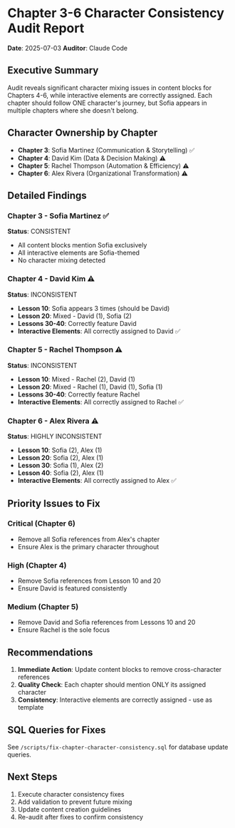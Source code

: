 # Chapter 3-6 Character Consistency Audit Report
**Date**: 2025-07-03
**Auditor**: Claude Code

## Executive Summary
Audit reveals significant character mixing issues in content blocks for Chapters 4-6, while interactive elements are correctly assigned. Each chapter should follow ONE character's journey, but Sofia appears in multiple chapters where she doesn't belong.

## Character Ownership by Chapter
- **Chapter 3**: Sofia Martinez (Communication & Storytelling) ✅
- **Chapter 4**: David Kim (Data & Decision Making) ⚠️
- **Chapter 5**: Rachel Thompson (Automation & Efficiency) ⚠️
- **Chapter 6**: Alex Rivera (Organizational Transformation) ⚠️

## Detailed Findings

### Chapter 3 - Sofia Martinez ✅
**Status**: CONSISTENT
- All content blocks mention Sofia exclusively
- All interactive elements are Sofia-themed
- No character mixing detected

### Chapter 4 - David Kim ⚠️
**Status**: INCONSISTENT
- **Lesson 10**: Sofia appears 3 times (should be David)
- **Lesson 20**: Mixed - David (1), Sofia (2)
- **Lessons 30-40**: Correctly feature David
- **Interactive Elements**: All correctly assigned to David ✅

### Chapter 5 - Rachel Thompson ⚠️
**Status**: INCONSISTENT
- **Lesson 10**: Mixed - Rachel (2), David (1)
- **Lesson 20**: Mixed - Rachel (1), David (1), Sofia (1)
- **Lessons 30-40**: Correctly feature Rachel
- **Interactive Elements**: All correctly assigned to Rachel ✅

### Chapter 6 - Alex Rivera ⚠️
**Status**: HIGHLY INCONSISTENT
- **Lesson 10**: Sofia (2), Alex (1)
- **Lesson 20**: Sofia (2), Alex (1)
- **Lesson 30**: Sofia (1), Alex (2)
- **Lesson 40**: Sofia (2), Alex (1)
- **Interactive Elements**: All correctly assigned to Alex ✅

## Priority Issues to Fix

### Critical (Chapter 6)
- Remove all Sofia references from Alex's chapter
- Ensure Alex is the primary character throughout

### High (Chapter 4)
- Remove Sofia references from Lesson 10 and 20
- Ensure David is featured consistently

### Medium (Chapter 5)
- Remove David and Sofia references from Lessons 10 and 20
- Ensure Rachel is the sole focus

## Recommendations

1. **Immediate Action**: Update content blocks to remove cross-character references
2. **Quality Check**: Each chapter should mention ONLY its assigned character
3. **Consistency**: Interactive elements are correctly assigned - use as template

## SQL Queries for Fixes
See `/scripts/fix-chapter-character-consistency.sql` for database update queries.

## Next Steps
1. Execute character consistency fixes
2. Add validation to prevent future mixing
3. Update content creation guidelines
4. Re-audit after fixes to confirm consistency